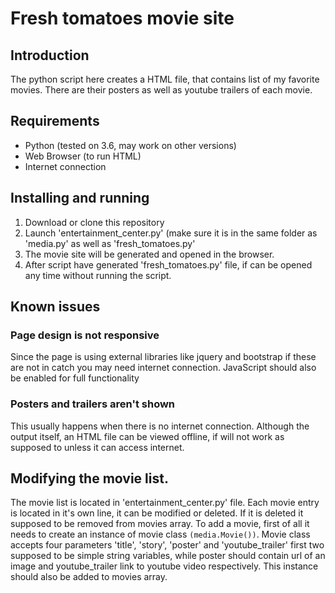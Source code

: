 # Fresh tomatoes movie site
## Introduction
The python script here creates a HTML file, that contains list of my favorite movies. There are their posters
as well as youtube trailers of each movie.
## Requirements
* Python (tested on 3.6, may work on other versions)
* Web Browser (to run HTML)
* Internet connection
## Installing and running
1. Download or clone this repository
2. Launch 'entertainment_center.py' (make sure it is in the same folder as 'media.py' as well as 'fresh_tomatoes.py'
3. The movie site will be generated and opened in the browser.
4. After script have generated 'fresh_tomatoes.py' file, if can be opened any time without running the script.
## Known issues
### Page design is not responsive
Since the page is using external libraries like jquery and bootstrap if these are not in catch you may need internet connection.
JavaScript should also be enabled for full functionality
### Posters and trailers aren't shown
This usually happens when there is no internet connection. Although the output itself, an HTML file can be viewed offline,
if will not work as supposed to unless it can access internet.
## Modifying the movie list.
The movie list is located in 'entertainment_center.py' file. Each movie entry is located in it's own line, it can be modified
or deleted. If it is deleted it supposed to be removed from movies array. To add a movie, first of all it needs to create
an instance of movie class `(media.Movie())`. Movie class accepts four parameters 'title', 'story', 'poster' and 'youtube_trailer'
first two supposed to be simple string variables, while poster should contain url of an image and youtube_trailer link to youtube
video respectively. This instance should also be added to movies array.
